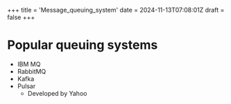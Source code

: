 +++
title = 'Message_queuing_system'
date = 2024-11-13T07:08:01Z
draft = false
+++

# Popular queuing systems

- IBM MQ
- RabbitMQ
- Kafka
- Pulsar
    - Developed by Yahoo
